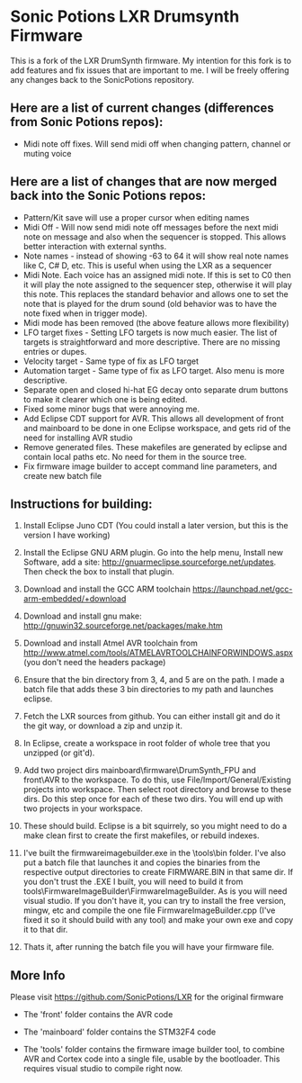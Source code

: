 Sonic Potions LXR Drumsynth Firmware
====================================

This is a fork of the LXR DrumSynth firmware. My intention for this fork is to add features and fix issues
that are important to me. I will be freely offering any changes back to the SonicPotions repository.

Here are a list of current changes (differences from Sonic Potions repos):
--------------------------------------------------------------------------
- Midi note off fixes. Will send midi off when changing pattern, channel or muting voice

Here are a list of changes that are now merged back into the Sonic Potions repos:
---------------------------------------------------------------------------------
- Pattern/Kit save will use a proper cursor when editing names
- Midi Off - Will now send midi note off messages before the next midi note on message and also when
  the sequencer is stopped. This allows better interaction with external synths.
- Note names - instead of showing -63 to 64 it will show real note names like C, C# D, etc. This is useful when using the LXR as a sequencer
- Midi Note. Each voice has an assigned midi note. If this is set to C0 then it will play the note assigned to the sequencer step, otherwise it will play this note. This replaces the standard behavior and allows one to set the note that is played for the drum sound (old behavior was to have the note fixed when in trigger mode).
- Midi mode has been removed (the above feature allows more flexibility)
- LFO target fixes - Setting LFO targets is now much easier. The list of targets is straightforward and more descriptive. There are no missing entries or dupes.
- Velocity target - Same type of fix as LFO target
- Automation target - Same type of fix as LFO target. Also menu is more descriptive.
- Separate open and closed hi-hat EG decay onto separate drum buttons to make it clearer which one is being edited.
- Fixed some minor bugs that were annoying me.
- Add Eclipse CDT support for AVR. This allows all development of front and mainboard to be done in one 
  Eclipse workspace, and gets rid of the need for installing AVR studio
- Remove generated files. These makefiles are generated by eclipse and contain local paths etc. No need
  for them in the source tree.
- Fix firmware image builder to accept command line parameters, and create new batch file


Instructions for building:
--------------------------

1.  Install Eclipse Juno CDT (You could install a later version, but this is the version I have working)

2.  Install the Eclipse GNU ARM plugin. Go into the help menu, Install new Software, add a site: http://gnuarmeclipse.sourceforge.net/updates. Then check the box to install that plugin.

3.  Download and install the GCC ARM toolchain https://launchpad.net/gcc-arm-embedded/+download

4.  Download and install gnu make: http://gnuwin32.sourceforge.net/packages/make.htm

5.  Download and install Atmel AVR toolchain from http://www.atmel.com/tools/ATMELAVRTOOLCHAINFORWINDOWS.aspx (you don't need the headers package)

6.  Ensure that the bin directory from 3, 4, and 5 are on the path. I made a batch file that adds these 3 bin directories to my path and launches eclipse.

7.  Fetch the LXR sources from github. You can either install git and do it the git way, or download a zip and unzip it.

8.  In Eclipse, create a workspace in root folder of whole tree that you unzipped (or git'd).

9.  Add two project dirs mainboard\firmware\DrumSynth_FPU and front\AVR to the workspace. To do this, use File/Import/General/Existing projects into workspace. Then select root directory and browse to these dirs. Do this step once for each of these two dirs. You will end up with two projects in your workspace.

10.  These should build. Eclipse is a bit squirrely, so you might need to do a make clean first to create the first makefiles, or rebuild indexes.

11.  I've built the firmwareimagebuilder.exe in the \tools\bin folder. I've also put a batch file that launches it and copies the binaries from the respective output directories to create FIRMWARE.BIN in that same dir. If you don't trust the .EXE I built, you will need to build it from tools\FirmwareImageBuilder\FirmwareImageBuilder. As is you will need visual studio. If you don't have it, you can try to install the free version, mingw, etc and compile the one file FirmwareImageBuilder.cpp (I've fixed it so it should build with any tool) and make your own exe and copy it to that dir.

12.  Thats it, after running the batch file you will have your firmware file. 

More Info
---------

Please visit https://github.com/SonicPotions/LXR for the original firmware

- The 'front' folder contains the AVR code

- The 'mainboard' folder contains the STM32F4 code

- The 'tools' folder contains the firmware image builder tool, to combine AVR 
  and Cortex code into a single file, usable by the bootloader. This requires visual studio to compile right now.
